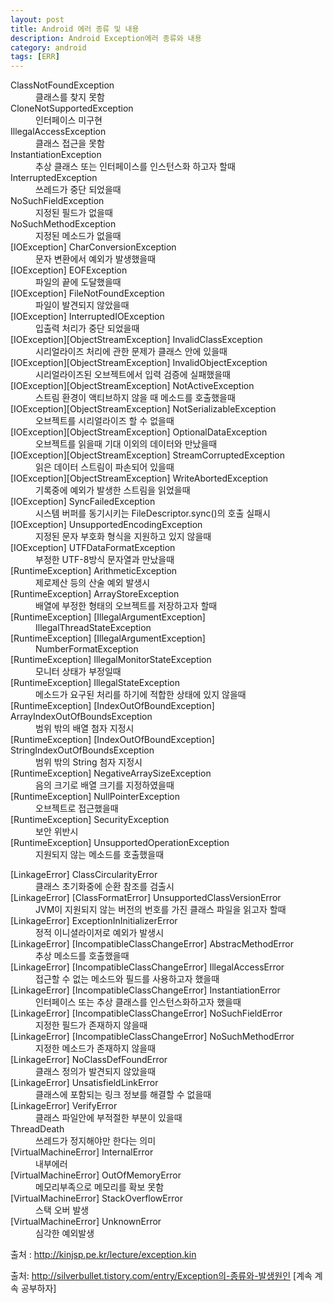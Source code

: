 ```yaml
---
layout: post
title: Android 에러 종류 및 내용
description: Android Exception에러 종류와 내용
category: android
tags: [ERR]
---
```

<dl>
<dt>ClassNotFoundException</dt>
<dd>클래스를 찾지 못함</dd>
<dt>CloneNotSupportedException</dt>
<dd>인터페이스 미구현</dd>
<dt>IllegalAccessException</dt>
<dd>클래스 접근을 못함</dd>
<dt>InstantiationException</dt>
<dd>추상 클래스 또는 인터페이스를 인스턴스화 하고자 할때</dd>
<dt>InterruptedException</dt>
<dd>쓰레드가 중단 되었을때</dd>
<dt>NoSuchFieldException</dt>
<dd>지정된 필드가 없을때</dd>
<dt>NoSuchMethodException</dt>
<dd>지정된 메소드가 없을때</dd>
<dt>[IOException] CharConversionException</dt>
<dd>문자 변환에서 예외가 발생했을때</dd>
<dt>[IOException] EOFException</dt>
<dd>파일의 끝에 도달했을때</dd>
<dt>[IOException] FileNotFoundException</dt>
<dd>파일이 발견되지 않았을때</dd>
<dt>[IOException] InterruptedIOException</dt>
<dd>입출력 처리가 중단 되었을때</dd>
<dt>[IOException][ObjectStreamException] InvalidClassException</dt>
<dd>시리얼라이즈 처리에 관한 문제가 클래스 안에 있을때</dd>
<dt>[IOException][ObjectStreamException] InvalidObjectException</dt>
<dd>시리얼라이즈된 오브젝트에서 입력 검증에 실패했을때</dd>
<dt>[IOException][ObjectStreamException] NotActiveException</dt>
<dd>스트림 환경이 액티브하지 않을 때 메소드를 호출했을때</dd>
<dt>[IOException][ObjectStreamException] NotSerializableException</dt>
<dd>오브젝트를 시리얼라이즈 할 수 없을때</dd>
<dt>[IOException][ObjectStreamException] OptionalDataException</dt>
<dd>오브젝트를 읽을때 기대 이외의 데이터와 만났을때</dd>
<dt>[IOException][ObjectStreamException] StreamCorruptedException</dt>
<dd>읽은 데이터 스트림이 파손되어 있을때</dd>
<dt>[IOException][ObjectStreamException] WriteAbortedException</dt>
<dd>기록중에 예외가 발생한 스트림을 읽었을때</dd>
<dt>[IOException] SyncFailedException</dt>
<dd>시스템 버퍼를 동기시키는 FileDescriptor.sync()의 호출 실패시</dd>
<dt>[IOException] UnsupportedEncodingException</dt>
<dd>지정된 문자 부호화 형식을 지원하고 있지 않을때</dd>
<dt>[IOException] UTFDataFormatException</dt>
<dd>부정한 UTF-8방식 문자열과 만났을때</dd>
<dt>[RuntimeException] ArithmeticException</dt>
<dd>제로제산 등의 산술 예외 발생시</dd>
<dt>[RuntimeException] ArrayStoreException</dt>
<dd>배열에 부정한 형태의 오브젝트를 저장하고자 할때</dd>
<dt>[RuntimeException] [IllegalArgumentException]</dt>
<dd>IllegalThreadStateException</dd>
<dt>[RuntimeException] [IllegalArgumentException]</dt>
<dd>NumberFormatException</dd>
<dt>[RuntimeException] IllegalMonitorStateException</dt>
<dd>모니터 상태가 부정일때</dd>
<dt>[RuntimeException] IllegalStateException</dt>
<dd>메소드가 요구된 처리를 하기에 적합한 상태에 있지 않을때</dd>
<dt>[RuntimeException] [IndexOutOfBoundException] ArrayIndexOutOfBoundsException</dt>
<dd>범위 밖의 배열 첨자 지정시</dd>
<dt>[RuntimeException] [IndexOutOfBoundException] StringIndexOutOfBoundsException</dt>
<dd>범위 밖의 String 첨자 지정시</dd>
<dt>[RuntimeException] NegativeArraySizeException</dt>
<dd>음의 크기로 배열 크기를 지정하였을때</dd>
<dt>[RuntimeException] NullPointerException</dt>
<dd>오브젝트로 접근했을때</dd>
<dt>[RuntimeException] SecurityException</dt>
<dd>보안 위반시</dd>
<dt>[RuntimeException] UnsupportedOperationException</dt>
<dd>지원되지 않는 메소드를 호출했을때</dd>

</dl>


<dl>
<dt>[LinkageError] ClassCircularityError</dt>
<dd>클래스 초기화중에 순환 참조를 검출시</dd>
<dt>[LinkageError] [ClassFormatError] UnsupportedClassVersionError</dt>
<dd>JVM이 지원되지 않는 버전의 번호를 가진 클래스 파일을 읽고자 할때</dd>
<dt>[LinkageError] ExceptionInInitializerError</dt>
<dd>정적 이니셜라이저로 예외가 발생시</dd>
<dt>[LinkageError] [IncompatibleClassChangeError] AbstracMethodError</dt>
<dd>추상 메소드를 호출했을때</dd>
<dt>[LinkageError] [IncompatibleClassChangeError] IllegalAccessError</dt>
<dd>접근할 수 없는 메소드와 필드를 사용하고자 했을때</dd>
<dt>[LinkageError] [IncompatibleClassChangeError] InstantiationError</dt>
<dd>인터페이스 또는 추상 클래스를 인스턴스화하고자 했을때</dd>
<dt>[LinkageError] [IncompatibleClassChangeError] NoSuchFieldError</dt>
<dd>지정한 필드가 존재하지 않을때</dd>
<dt>[LinkageError] [IncompatibleClassChangeError] NoSuchMethodError</dt>
<dd>지정한 메소드가 존재하지 않을때</dd>
<dt>[LinkageError] NoClassDefFoundError</dt>
<dd>클래스 정의가 발견되지 않았을때</dd>
<dt>[LinkageError] UnsatisfieldLinkError</dt>
<dd>클래스에 포함되는 링크 정보를 해결할 수 없을때</dd>
<dt>[LinkageError] VerifyError</dt>
<dd>클래스 파일안에 부적절한 부분이 있을때</dd>
<dt>ThreadDeath</dt>
<dd>쓰레드가 정지해야만 한다는 의미</dd>
<dt>[VirtualMachineError] InternalError</dt>
<dd>내부에러</dd>
<dt>[VirtualMachineError] OutOfMemoryError</dt>
<dd>메모리부족으로 메모리를 확보 못함</dd>
<dt>[VirtualMachineError] StackOverflowError</dt>
<dd>스택 오버 발생</dd>
<dt>[VirtualMachineError] UnknownError</dt>
<dd>심각한 예외발생</dd>
</dl>

출처 : http://kinjsp.pe.kr/lecture/exception.kin

출처: http://silverbullet.tistory.com/entry/Exception의-종류와-발생원인 [계속 계속 공부하자]

